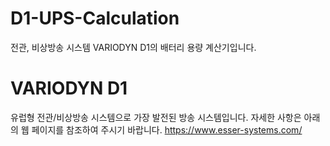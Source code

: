 # D1-UPS-Calculation
전관, 비상방송 시스템 VARIODYN D1의 배터리 용량 계산기입니다.

# VARIODYN D1
유럽형 전관/비상방송 시스템으로 가장 발전된 방송 시스템입니다. 
자세한 사항은 아래의 웹 페이지를 참조하여 주시기 바랍니다.
https://www.esser-systems.com/

